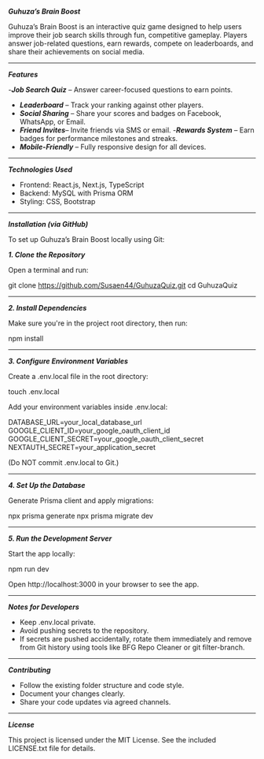 ***Guhuza’s Brain Boost***

Guhuza’s Brain Boost is an interactive quiz game designed to help users improve their job search skills through fun, competitive gameplay. Players answer job-related questions, earn rewards, compete on leaderboards, and share their achievements on social media.

---

***Features***

-***Job Search Quiz*** – Answer career-focused questions to earn points.
- ***Leaderboard*** – Track your ranking against other players.
- ***Social Sharing*** – Share your scores and badges on Facebook, WhatsApp, or Email.
- ***Friend Invites***– Invite friends via SMS or email.
-***Rewards System*** – Earn badges for performance milestones and streaks.
- ***Mobile-Friendly*** – Fully responsive design for all devices.

---

***Technologies Used***

- Frontend: React.js, Next.js, TypeScript
- Backend: MySQL with Prisma ORM
- Styling: CSS, Bootstrap

---

***Installation (via GitHub)***

To set up Guhuza’s Brain Boost locally using Git:

***1. Clone the Repository***

Open a terminal and run:

git clone https://github.com/Susaen44/GuhuzaQuiz.git
cd GuhuzaQuiz


---

***2. Install Dependencies***

Make sure you're in the project root directory, then run:

npm install

---

***3. Configure Environment Variables***

Create a .env.local file in the root directory:

touch .env.local

Add your environment variables inside .env.local:

DATABASE_URL=your_local_database_url
GOOGLE_CLIENT_ID=your_google_oauth_client_id
GOOGLE_CLIENT_SECRET=your_google_oauth_client_secret
NEXTAUTH_SECRET=your_application_secret

(Do NOT commit .env.local to Git.)

---

***4. Set Up the Database***

Generate Prisma client and apply migrations:

npx prisma generate
npx prisma migrate dev

---

***5. Run the Development Server***

Start the app locally:

npm run dev

Open http://localhost:3000 in your browser to see the app.

---

***Notes for Developers***

- Keep .env.local private.
- Avoid pushing secrets to the repository.
- If secrets are pushed accidentally, rotate them immediately and remove from Git history using tools like BFG Repo Cleaner or git filter-branch.

---

***Contributing***

- Follow the existing folder structure and code style.
- Document your changes clearly.
- Share your code updates via agreed channels.

---

***License***

This project is licensed under the MIT License.
See the included LICENSE.txt file for details.
